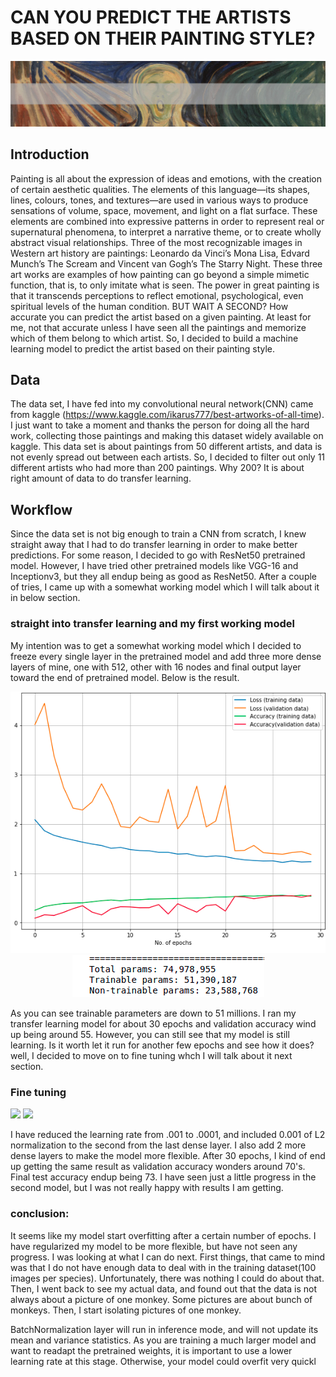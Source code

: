 # CAN YOU PREDICT THE ARTISTS BASED ON THEIR PAINTING STYLE?

<p align="center">
<img src="data/readme/header.jpg" />
</p>

## Introduction
Painting is all about the expression of ideas and emotions, with the creation of certain aesthetic qualities. The elements of this language—its shapes, lines, colours, tones, and textures—are used in various ways to produce sensations of volume, space, movement, and light on a flat surface. These elements are combined into expressive patterns in order to represent real or supernatural phenomena, to interpret a narrative theme, or to create wholly abstract visual relationships. Three of the most recognizable images in Western art history are paintings: Leonardo da Vinci’s Mona Lisa, Edvard Munch’s The Scream and Vincent van Gogh’s The Starry Night. These three art works are examples of how painting can go beyond a simple mimetic function, that is, to only imitate what is seen. The power in great painting is that it transcends perceptions to reflect emotional, psychological, even spiritual levels of the human condition. BUT WAIT A SECOND? How accurate you can predict the artist based on a given painting. At least for me, not that accurate unless I have seen all the paintings and memorize which of them belong to which artist. So, I decided to build a machine learning model to predict the artist based on their painting style.

## Data
The data set, I have fed into my convolutional neural network(CNN) came from kaggle (https://www.kaggle.com/ikarus777/best-artworks-of-all-time). I just want to take a moment and thanks the person for doing all the hard work, collecting those paintings and making this dataset widely available on kaggle. This data set is about paintings from 50 different artists, and data is not evenly spread out between each artists. So, I decided to filter out only 11 different artists who had more than 200 paintings. Why 200? It is about right amount of data to do transfer learning.

## Workflow
Since the data set is not big enough to train a CNN from scratch, I knew straight away that I had to do transfer learning in order to make better predictions. For some reason, I decided to go with ResNet50 pretrained model. However, I have tried other pretrained models like VGG-16 and Inceptionv3, but they all endup being as good as ResNet50. After a couple of tries, I came up with a somewhat working model which I will talk about it in below section. 

### straight into transfer learning and my first working model
My intention was to get a somewhat working model which I decided to freeze every single layer in the pretrained model and add three more dense layers of mine, one with 512, other with 16 nodes and final output layer toward the end of pretrained model. Below is the result.
<p align="center">
  <img src="data/readme/f1.png">
  <img src="data/readme/f22.png">
</p>
As you can see trainable parameters are down to 51 millions. I ran my transfer learning model for about 30 epochs and validation accuracy wind up being around 55. However, you can still see that my model is still learning. Is it worth let it run for another few epochs and see how it does? well, I decided to move on to fine tuning whch I will talk about it next section.

### Fine tuning
  <img src="data/Images/2nd model.png" width="400">
  <img src="data/Images/2ndgraph.png" height="400">
</p>

I have reduced the learning rate from .001 to .0001, and included 0.001 of L2 normalization to the second from the last dense layer. I also add 2 more dense layers to make the model more flexible. After 30 epochs, I kind of end up getting the same result as validation accuracy wonders around 70's. Final test accuracy endup being 73. I have seen just a little progress in the second model, but I was not really happy with results I am getting.

### conclusion:
It seems like my model start overfitting after a certain number of epochs. I have regularized my model to be more flexible, but have not seen any progress. I was looking at what I can do next. First things, that came to mind was that I do not have enough data to deal with in the training dataset(100 images per species). Unfortunately, there was nothing I could do about that. Then, I went back to see my actual data, and found out that the data is not always about a picture of one monkey. Some pictures are about bunch of monkeys. Then, I start isolating pictures of one monkey.



 BatchNormalization layer will run in inference mode, and will not update its mean and variance statistics.
As you are training a much larger model and want to readapt the pretrained weights, it is important to use a lower learning rate at this stage. Otherwise, your model could overfit very quickl
